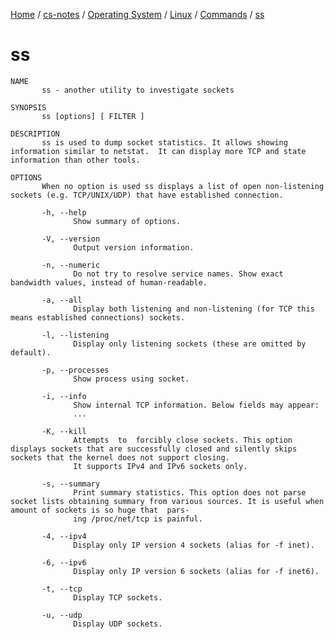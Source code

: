 [Home](https://mengxianbin.github.io) /
[cs-notes](https://mengxianbin.github.io/cs-notes/site) /
[Operating System](https://mengxianbin.github.io/cs-notes/site/Operating%20System) /
[Linux](https://mengxianbin.github.io/cs-notes/site/Operating%20System/Linux) /
[Commands](https://mengxianbin.github.io/cs-notes/site/Operating%20System/Linux/Commands) /
[ss](https://mengxianbin.github.io/cs-notes/site/Operating%20System/Linux/Commands/ss)

# ss

```man
NAME
       ss - another utility to investigate sockets

SYNOPSIS
       ss [options] [ FILTER ]

DESCRIPTION
       ss is used to dump socket statistics. It allows showing information similar to netstat.  It can display more TCP and state information than other tools.       

OPTIONS
       When no option is used ss displays a list of open non-listening sockets (e.g. TCP/UNIX/UDP) that have established connection.

       -h, --help
              Show summary of options.

       -V, --version
              Output version information.

       -n, --numeric
              Do not try to resolve service names. Show exact bandwidth values, instead of human-readable.              

       -a, --all
              Display both listening and non-listening (for TCP this means established connections) sockets.

       -l, --listening
              Display only listening sockets (these are omitted by default).

       -p, --processes
              Show process using socket.

       -i, --info
              Show internal TCP information. Below fields may appear:
              ...
              
       -K, --kill
              Attempts  to  forcibly close sockets. This option displays sockets that are successfully closed and silently skips sockets that the kernel does not support closing.
              It supports IPv4 and IPv6 sockets only.

       -s, --summary
              Print summary statistics. This option does not parse socket lists obtaining summary from various sources. It is useful when amount of sockets is so huge that  pars‐
              ing /proc/net/tcp is painful.                            

       -4, --ipv4
              Display only IP version 4 sockets (alias for -f inet).

       -6, --ipv6
              Display only IP version 6 sockets (alias for -f inet6).

       -t, --tcp
              Display TCP sockets.

       -u, --udp
              Display UDP sockets.              
```